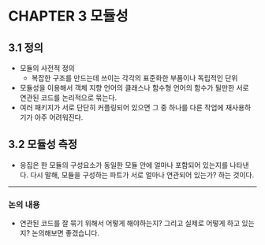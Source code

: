# CHAPTER 3 모듈성

## 3.1 정의

- 모듈의 사전적 정의
    - 복잡한 구조를 만드는데 쓰이는 각각의 표준화한 부품이나 독립적인 단위
- 모듈성을 이용해서 객체 지향 언어의 클래스나 함수형 언어의 함수가 될만한 서로 연관된 코드를 논리적으로 묶는다.
- 여러 패키지가 서로 단단히 커플링되어 있으면 그 중 하나를 다른 작업에 재사용하기가 아주 어려워진다.

## 3.2 모듈성 측정

- 응집은 한 모듈의 구성요소가 동일한 모듈 안에 얼마나 포함되어 있는지를 나타낸다. 다시 말해, 모듈을 구성하는 파트가 서로 얼마나 연관되어 있는가? 하는 것이다.

---

### 논의 내용

- 연관된 코드를 잘 묶기 위해서 어떻게 해야하는지? 그리고 실제로 어떻게 하고 있는지? 논의해보면 좋겠습니다.